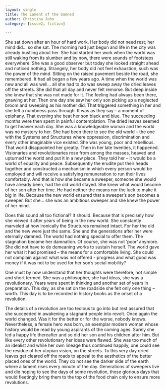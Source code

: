 ```yaml
---
layout: single
title: The Lament of the Damned
author: Christina John
category: [issue2, fiction]

---
```


She sat down after an hour of hard work. Her body did not need rest; her mind did... so she sat. The morning had just begun and life in the city was already bustling about her. She had started her work when the world was still waking from its slumber and by now, there were sounds of footsteps everywhere. She was a good observer but today she looked straight ahead and noticed nothing. Strangely, her body did not feel exhaustion; such was the power of the mind. Sitting on the raised pavement beside the road, she remembered. It had all began a few years ago. A time when the world was new and all was well... all she had to do was sweep away the dried leaves off the streets. She did that all day and never felt remorse. But deep inside she knew that she was not made for it. The feeling had always been there, gnawing at her. Then one day she saw her only son picking up a neglected broom and sweeping as his mother did. That triggered something in her and she felt a numbness pass through. It was as they say – a moment of epiphany. That evening she beat her son black and blue. The succeeding months were then spent in painful contemplation. The dried leaves seemed to get heavier each day. She was a knowledgeable woman and the world was no mystery to her. She had been there to see the old world – the one with the Systems and Structures where oppression, discrimination and every other imaginable vice existed. She was young, poor and rebellious. That world disappointed her greatly. Then in her late twenties, it happened. Visionaries and revolutionaries rose from among the masses, heaved and upturned the world and put it in a new place. They told her – it would be a world of equality and peace. Subsequently the erudite put their heads together and constructed a mechanism in which every person would be employed and will receive a satisfying remuneration to run their lives comfortably. And that is how she became a sweeper, someone she would have already been, had the old world stayed. She knew what would become of her son after her time. He had neither the means nor the luck to make it big in life. Because the new world ensured that a sweeper’s son becomes a sweeper. But she... she was an ambitious sweeper and she knew the power of her mind.

Does this sound all too fictional? It should. Because that is precisely how she viewed it after years of being in the new world. She constantly marveled at how ironically the Structures remained intact. For her the old and the new were just the same. She and the generations after her were eternally damned. The world had nothing special to offer them. The stagnation became her damnation. Of course, she was not ‘poor’ anymore. She did not have to do demeaning works to sustain herself. The world gave her what it had promised – the means for a comfortable living. She could not complain against what was not offered - progress and what good was money if it was not to be used for her son’s social mobility?

One must by now understand that her thoughts were therefore, not simple and short termed. She was a philosopher, she had ideas, she was a revolutionary. Years were spent in thinking and another set of years in preparation. This day, as she sat on the roadside she felt only one thing – worth. This day is to be recorded in history books as the onset of a revolution.

The details of a revolution are too tedious to go into but rest assured that she succeeded in awakening a stagnant people into revolt. Once again the world changed. Was it for the better or for the worse, nobody knows. Nevertheless, a female hero was born, an exemplar modern woman whose history would be read by young aspirants of the coming ages. Surely she led a happy life thereafter and so did her son and his children after him. But like every other revolutionary her ideas were flawed. She was too much of an idealist and while her own lineage thus continued happily, one could see the residue of her utopian vision, on the streets. To this very day dried leaves get cleared off the roads to appeal to the aesthetics of the better placed ones of the world. They do not see the darker side of the earth where a lament rises every minute of the day. Generations of sweepers live and die hoping to see the days of some revolution, those glorious days that would fleetingly bring them to the top of the food chain only to ensure more revolutions.

